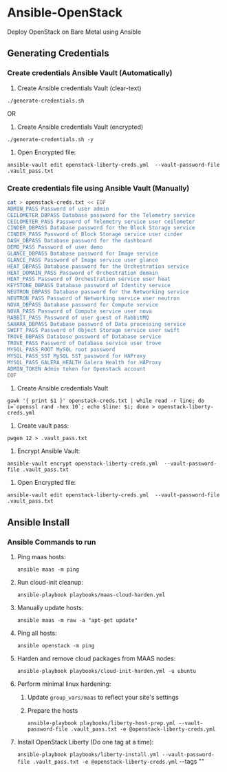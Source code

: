 # Ansible-OpenStack
Deploy OpenStack on Bare Metal using Ansible


## Generating Credentials
### Create credentials Ansible Vault (Automatically)
1. Create Ansible credentials Vault (clear-text)
```
./generate-credentials.sh
```

OR


1. Create Ansible credentials Vault (encrypted)
```
./generate-credentials.sh -y
```
1. Open Encrypted file:
```
ansible-vault edit openstack-liberty-creds.yml  --vault-password-file .vault_pass.txt
```

### Create credentials file using Ansible Vault (Manually)

```bash
cat > openstack-creds.txt << EOF
ADMIN_PASS Password of user admin
CEILOMETER_DBPASS Database password for the Telemetry service
CEILOMETER_PASS Password of Telemetry service user ceilometer
CINDER_DBPASS Database password for the Block Storage service
CINDER_PASS Password of Block Storage service user cinder
DASH_DBPASS Database password for the dashboard
DEMO_PASS Password of user demo
GLANCE_DBPASS Database password for Image service
GLANCE_PASS Password of Image service user glance
HEAT_DBPASS Database password for the Orchestration service
HEAT_DOMAIN_PASS Password of Orchestration domain
HEAT_PASS Password of Orchestration service user heat
KEYSTONE_DBPASS Database password of Identity service
NEUTRON_DBPASS Database password for the Networking service
NEUTRON_PASS Password of Networking service user neutron
NOVA_DBPASS Database password for Compute service
NOVA_PASS Password of Compute service user nova
RABBIT_PASS Password of user guest of RabbitMQ
SAHARA_DBPASS Database password of Data processing service
SWIFT_PASS Password of Object Storage service user swift
TROVE_DBPASS Database password of Database service
TROVE_PASS Password of Database service user trove
MYSQL_PASS_ROOT MySQL root password
MYSQL_PASS_SST MySQL SST password for HAProxy
MYSQL_PASS_GALERA_HEALTH Galera Health for HAProxy
ADMIN_TOKEN Admin token for Openstack account
EOF
```

1. Create Ansible credentials Vault
```
gawk '{ print $1 }' openstack-creds.txt | while read -r line; do i=`openssl rand -hex 10`; echo $line: $i; done > openstack-liberty-creds.yml
```
1. Create vault pass:
```
pwgen 12 > .vault_pass.txt
```
1. Encrypt Ansible Vault:
```
ansible-vault encrypt openstack-liberty-creds.yml  --vault-password-file .vault_pass.txt
```
1. Open Encrypted file:
```
ansible-vault edit openstack-liberty-creds.yml  --vault-password-file .vault_pass.txt
```

## Ansible Install

### Ansible Commands to run
1. Ping maas hosts:
	
	`ansible maas -m ping`
	
1. Run cloud-init cleanup:

	`ansible-playbook playbooks/maas-cloud-harden.yml`

1. Manually update hosts:

	`ansible maas -m raw -a "apt-get update"`

1. Ping all hosts:

	`ansible openstack -m ping`

1. Harden and remove cloud packages from MAAS nodes:

	`ansible-playbook playbooks/cloud-init-harden.yml -u ubuntu`

1. Perform minimal linux hardening:
	1. Update `group_vars/maas` to reflect your site's settings
	1. Prepare the hosts

		`ansible-playbook playbooks/liberty-host-prep.yml --vault-password-file .vault_pass.txt -e @openstack-liberty-creds.yml`

1. Install OpenStack Liberty (Do one tag at a time):

	`ansible-playbook playbooks/liberty-install.yml --vault-password-file .vault_pass.txt -e @openstack-liberty-creds.yml` --tags "<service-to-deploy>"

